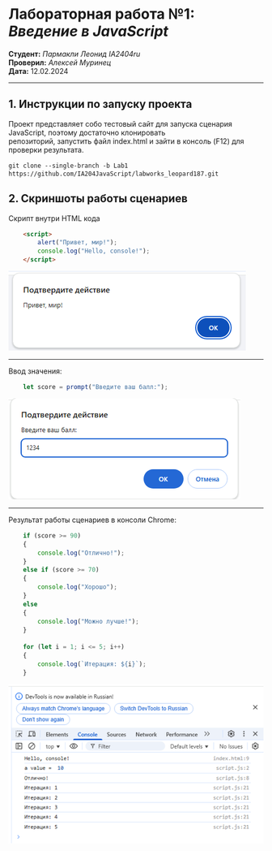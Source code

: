# **Лабораторная работа №1:** *Введение в JavaScript*

__Студент:__  *Пармакли Леонид IA2404ru*  
__Проверил:__  *Алексей Муринец*  
__Дата:__ 12.02.2024

---

## 1. Инструкции по запуску проекта

Проект представляет собо тестовый сайт для запуска сценария JavaScript, поэтому достаточно клонировать  
репозиторий, запустить файл index.html и зайти в консоль (F12) для проверки результата. 

```
git clone --single-branch -b Lab1 https://github.com/IA204JavaScript/labworks_leopard187.git
```

## 2. Скриншоты работы сценариев

Скрипт внутри HTML кода
```html
    <script>
        alert("Привет, мир!");
        console.log("Hello, console!");
    </script>
```
<img src="images/3.png" alt="Привет Мир">

---

Ввод значения:
```js
    let score = prompt("Введите ваш балл:");
```
<img src="images/2.png" alt="Ввод значения">

---
Результат работы сценариев в консоли Chrome:
```js
    if (score >= 90) 
    {
        console.log("Отлично!");
    } 
    else if (score >= 70) 
    {
        console.log("Хорошо");
    } 
    else 
    {
        console.log("Можно лучше!");
    }

    for (let i = 1; i <= 5; i++) 
    {
        console.log(`Итерация: ${i}`);
    }
```
<img src="images/1.png" alt="Результат работы сценариев в консоли">